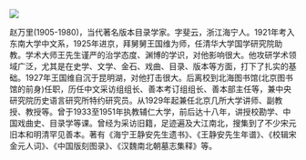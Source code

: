 ![](https://s2.loli.net/2022/08/14/pKGqAak6Vhg8CHN.jpg)

赵万里(1905-1980)，当代著名版本目录学家。字斐云，浙江海宁人。1921年考入东南大学中文系，1925年进京，拜舅舅王国维为师，任清华大学国学研究院助教。学术大师王先生谨严的治学态度、渊博的学识，对他影响很大。他攻研学术领域广泛，尤其是在史学、文学、金石、戏曲、目录、版本等方面，打下了扎实的基础。1927年王国维自沉于昆明湖，对他打击很大。后离校到北海图书馆(北京图书馆的前身)任职，历任中文采访组组长、善本考订组组长、善本部主任等，兼中央研究院历史语言研究所特约研究员。从1929年起兼任北京几所大学讲师、副教授、教授等。曾于1933至1951年执教辅仁大学，前后达十八年，讲授校勘学、中国戏曲史、目录学等课。曾经为采访旧籍，足迹遍及大江南北，搜集到了不少宋元旧本和明清罕见善本。著有《海宁王静安先生遗书》、《王静安先生年谱》、《校辑宋金元人词》、《中国版刻图录》、《汉魏南北朝墓志集释》等。